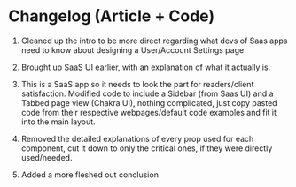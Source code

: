 # Changelog (Article + Code)

1. Cleaned up the intro to be more direct regarding what devs of Saas apps need to know about designing a User/Account Settings page

2. Brought up SaaS UI earlier, with an explanation of what it actually is.

3. This is a SaaS app so it needs to look the part for readers/client satisfaction. Modified code to include a Sidebar (from Saas UI) and a Tabbed page view (Chakra UI), nothing  complicated, just copy pasted code from their respective webpages/default code examples and fit it into the main layout. 

4. Removed the detailed explanations of every prop used for each component, cut it down to only the critical ones, if they were directly used/needed.

5. Added a more fleshed out conclusion